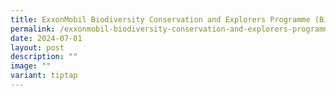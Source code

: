 ```yaml
---
title: ExxonMobil Biodiversity Conservation and Explorers Programme (BiCEP)
permalink: /exxonmobil-biodiversity-conservation-and-explorers-programme-bicep/
date: 2024-07-01
layout: post
description: ""
image: ""
variant: tiptap
---
```

